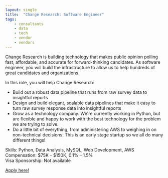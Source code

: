 ```yaml
---
layout: single
title:  "Change Research: Software Engineer"
tags: 
    - consultants
    - data
    - tech
    - vendor
    - vendors
---
```


Change Research is building technology that makes public opinion polling fast, affordable, and accurate for forward-thinking candidates. As software engineer, you will build the infrastructure to allow us to help hundreds of great candidates and organizations.

In this role, you will help Change Research: 

* Build out a robust data pipeline that runs from raw survey data to insightful reports 
* Design and build elegant, scalable data pipelines that make it easy to turn raw survey response data into insightful reports 
* Grow as a technology company. We're currently working in Python, but are flexible and happy to work with the best technology for the problem we are trying to solve. 
* Do a little bit of everything, from administering AWS to weighing in on non-technical decisions. This is an early stage startup so we all do many different things!

Skills: Python, Data Analysis, MySQL, Web Development, AWS  
Compensation: $75K – $150K, 0.1% – 1.5%  
Visa Sponsorship: Not available  

[Apply here!](https://angel.co/change-research/jobs/327245-software-engineer)